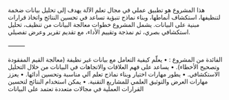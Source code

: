 هذا المشروع هو تطبيق عملي في مجال تعلم الآلة يهدف إلى تحليل بيانات ضخمة لتنظيفها، استكشاف أنماطها، وبناء نماذج تنبؤية تساعد في تحسين النتائج واتخاذ قرارات مبنية على البيانات. يشمل المشروع خطوات معالجة البيانات من تنظيف، تحليل استكشافي بصري، ثم نمذجة وتقييم الأداء، مع تقديم تقرير وعرض تفصيلي.

⸻

الفائدة من المشروع :
	•	يعلّم كيفية التعامل مع بيانات غير نظيفة (معالجة القيم المفقودة وتصحيح الأخطاء).
	•	يساعد على فهم العلاقات والاتجاهات في البيانات من خلال التحليل الاستكشافي.
	•	يطور مهارات اختيار وبناء نماذج تعلم آلي مناسبة وتحسين أدائها.
	•	يعزز مهارات العرض والتوثيق العلمي للمشاريع التقنية.
	•	يمكن استخدام النتائج لتحسين القرارات العملية في مجالات متعددة تعتمد على البيانات
